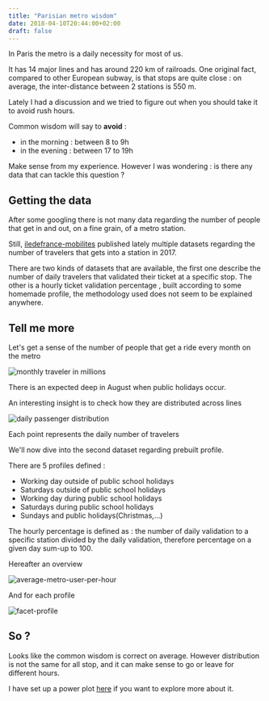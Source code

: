 ```yaml
---
title: "Parisian metro wisdom"
date: 2018-04-10T20:44:00+02:00
draft: false
---
```


In Paris the metro is a daily necessity for most of us.

It has 14 major lines and has around 220 km of railroads. One original fact, compared to other European subway, is that stops are quite close : on average, the inter-distance between 2 stations is 550 m.

Lately I had a discussion and we tried to figure out when you should take it to avoid rush hours.

Common wisdom will say to **avoid** :

* in the morning : between 8 to 9h
* in the evening : between 17 to 19h

Make sense from my experience. However I was wondering : is there any data that can tackle this question ?


## Getting the data

After some googling there is not many data regarding the number of people that get in and out, on a fine grain, of a metro station.

Still, [iledefrance-mobilites](https://www.iledefrance-mobilites.fr/) published lately multiple datasets regarding the number of travelers that gets into a station in 2017.

There are two kinds of datasets that are available, the first one describe the number of daily travelers that validated their ticket at a specific stop.
The other is a hourly ticket validation percentage , built according to some homemade profile, the methodology used does not seem to be explained anywhere.

## Tell me more

Let's get a sense of the number of people that get a ride every month on the metro

![monthly traveler in millions](/img/metro/monthly-traveler.png)

There is an expected deep in August when public holidays occur.

An interesting insight is to check how they are distributed across lines

![daily passenger distribution](/img/metro/daily-passenger-distribution.png)

Each point represents the daily number of travelers 

We'll now dive into the second dataset regarding prebuilt profile.

There are 5 profiles defined :

- Working day outside of public school holidays
- Saturdays outside of public school holidays
- Working day during public school holidays
- Saturdays during public school holidays
- Sundays and public holidays(Christmas,...)


The hourly percentage is defined as : the number of daily validation to a specific station divided by the daily validation, therefore percentage on a given day sum-up to 100.

Hereafter an overview

![average-metro-user-per-hour](/img/metro/average-metro-user-per-hour.png)

And for each profile

![facet-profile](/img/metro/facet-grid-user-per-hour.png)


## So ?

Looks like the common wisdom is correct on average. However distribution is not the same for all stop, and it can make sense to go or leave for different hours.

I have set up a power plot [here](https://app.powerbi.com/view?r=eyJrIjoiNDg0NWRhNTYtMGY1Zi00ZjA5LTlhYTctNDQyYjgyMmI3ZTEwIiwidCI6IjkwYzdhMjBhLWYzNGItNDBiZi1iYzQ4LWI5MjUzYjZmNWQyMCIsImMiOjh9) if you want to explore more about it.

